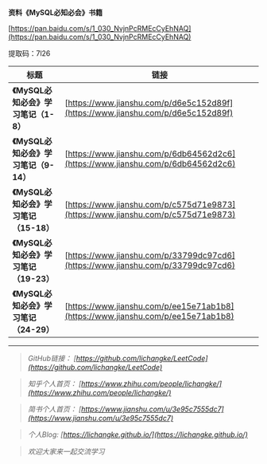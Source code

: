 **资料《MySQL必知必会》书籍**

[https://pan.baidu.com/s/1_030_NvjnPcRMEcCyEhNAQ](https://pan.baidu.com/s/1_030_NvjnPcRMEcCyEhNAQ)

提取码：7l26


|标题|链接|
|----|----|
|**《MySQL必知必会》学习笔记（1-8）**|[https://www.jianshu.com/p/d6e5c152d89f](https://www.jianshu.com/p/d6e5c152d89f)|
|**《MySQL必知必会》学习笔记（9-14）**|[https://www.jianshu.com/p/6db64562d2c6](https://www.jianshu.com/p/6db64562d2c6)|
|**《MySQL必知必会》学习笔记（15-18）**|[https://www.jianshu.com/p/c575d71e9873](https://www.jianshu.com/p/c575d71e9873)|
|**《MySQL必知必会》学习笔记（19-23）**|[https://www.jianshu.com/p/33799dc97cd6](https://www.jianshu.com/p/33799dc97cd6)|
|**《MySQL必知必会》学习笔记（24-29）**|[https://www.jianshu.com/p/ee15e71ab1b8](https://www.jianshu.com/p/ee15e71ab1b8)|




----
>*GitHub链接：*
>*[https://github.com/lichangke/LeetCode](https://github.com/lichangke/LeetCode)*

>*知乎个人首页：*
>*[https://www.zhihu.com/people/lichangke/](https://www.zhihu.com/people/lichangke/)*

>*简书个人首页：*
>*[https://www.jianshu.com/u/3e95c7555dc7](https://www.jianshu.com/u/3e95c7555dc7)*

>*个人Blog:*
>*[https://lichangke.github.io/](https://lichangke.github.io/)*

>*欢迎大家来一起交流学习*